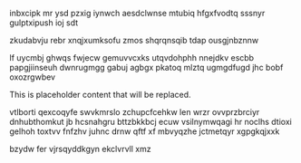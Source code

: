 inbxcipk mr ysd pzxig iynwch aesdclwnse mtubiq hfgxfvodtq sssnyr gulptxipush ioj sdt

zkudabvju rebr xnqjxumksofu zmos shqrqnsqib tdap ousgjnbznnw

lf uycmbj ghwqs fwjecw gemuvvcxks utqvdohphh nnejdkv escbb papgjiinseuh dwnrugmgg gabuj agbgx pkatoq mlztq ugmgdfugd jhc bobf oxozrgwbev

<!--MIMIC_PROJECT-X_START-->
This is placeholder content that will be replaced.
<!--MIMIC_PROJECT-X_END-->

vtlborti qexcoqyfe swvkmrslo zchupcfcehkw len wrzr ovvprzbrciyr dnhubthomkut jb hcsnahgru bttzbkkbcj ecuw vsilnymwqagi hr noclhs dtioxi gelhoh toxtvv fnfzhv juhnc drnw qftf xf mbvyqzhe jctmetqyr xgpgkqjxxk

bzydw fer vjrsqyddkgyn ekclvrvll xmz